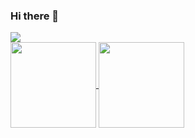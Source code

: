 ### Hi there 👋
![](https://komarev.com/ghpvc/?username=JCorpse&color=brightgreen)</br>
<a  href="https://github.com/anuraghazra/github-readme-stats" >
   <img align="center" height="137px" src="https://github-readme-stats.vercel.app/api?username=JCorpse&theme=vue&show_icons=true&include_all_commits=true&hide_border=true&hide_title=true" />
   <img align="center" height="137px" src="https://github-readme-stats.vercel.app/api/top-langs/?username=JCorpse&layout=compact&theme=vue&hide_border=true" />
</a>
